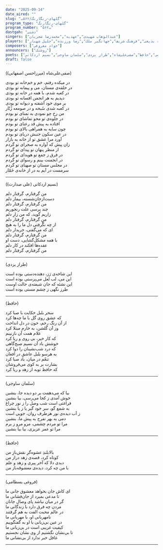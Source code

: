 ```yaml
---
date: "2025-09-14"
date_aired: ""
slug: "گلهای-رنگارنگ/۵۶۲ب"
program_type: "گلهای-رنگارنگ"
program_number: "۵۶۲ب"
dastgah: "دشتی"
singers: ["عبدالوهاب شهیدی","عهدیه","محمدرضا شجریان"]
players: ["حبیب‌الله بدیعی","فرهنگ شریف","جهانگیر ملک","رضا ورزنده","جلیل شهناز"]
composers: ["جواد معروفی"]
announcers: ["روشنک"]
poets: ["فروغی بسطامی","حافظ","صفی‌علی‌شاه","طراز یزدی","سلمان ساوجی","نسیم اردکانی"]
draft: false
---
```


(صفی‌علی‌شاه (میرزاحسن اصفهانی))

در میکده رفتم، خم و خم‌خانه تو بودی  
در حلقه‌ی مستان، می و پیمانه تو بودی  
در کعبه شدم، با همه در خانه تو بودی  
دیدیم به هر انجمن افسانه تو بودی  
بر موی خود آشفته و دیوانه تو بودی  
در کعبه شدی سُبحه و در صومعه زُنّار  
من رخ چو نمودی به تمنای تو بودم  
در جلوه‌ی تو محو تماشای تو بودم  
افتاده به پیش قد رعنای تو بودم  
چون سایه به همراهی بالای تو بودم  
در عین سکون جنبش دریای تو بودم  
آورد مرا عشق تو از خانه به بازار  
زان پیش که آواره به صحرای تو گردم  
از منظر پنهان تو پیدای تو گردم  
در فرق ز جمع تو هویدای تو گردم  
در انجمنت بینم و رسوای تو گردم  
در مجلس مستان تو صهبای تو گردم  
سرمست در آیم به در از خانه‌ی خَمّار  

---

(نسیم اردکانی (علی صدارت))

من گرفتارم، گرفتار دلم  
دست‌از‌جان‌شسته، بیمار دلم  
من گرفتارم، گرفتار دلم    
چند پرسی علت رنجوریم  
زاریم گوید، که من زارِ دلم  
من گرفتارم، گرفتار دلم  
از چه نگْرفتی دل ما را به هیچ  
ای که می‌گفتی، خریدار دلم   
من گرفتارم، گرفتار دلم  
با همه مشکل‌گشایی، دست او  
عقده‌ها افکند در کار دلم  
من گرفتارم، گرفتار دلم   

---

(طراز یزدی)

این شاخه‌ی رَز، دهنده‌دستی بوده است  
این می، لب لعل می‌پرستی بوده است  
این نشئه که جان شیفته‌ی حالت اوست  
طرز نگهی ز چشم مستی بوده است  

---

(حافظ)

سحر بلبل حکایت با صبا کرد  
که عشق روی گل با ما چه‌ها کرد  
از آن رنگ رخم، خون در دل انداخت  
وز آن گلشن، به خارم مبتلا کرد  
غلام همت آن نازنینم  
که کار خیر، بی روی و ریا کرد  
خوشش باد آن نسیم صبح‌گاهی  
که درد شب‌نشینان را دوا کرد  
به هرسو بلبل عاشق در افغان  
تنعّم در میان، باد صبا کرد  
بشارت بر به کوی می‌فروشان  
که حافظ توبه از زهد و ریا کرد

---

(سلمان ساوجی)

بیا که می‌دهمت بر دو دیده جا، بنشین  
خوش آمدی ز کجا می‌رسی، بیا بنشین  
فراغتی است شب وصل را ز نور چراغ  
به شمع گو، سر خود گیر یا ز پا بنشین  
ز آب دیده‌ی نور هرطرف روان، جویی است  
دمی به بهر تفرج به پیش ما، بنشین  
مرا تو مردم چشمی، مرو مرو ز برم  
مرا تو عمر عزیزی، بیا بیا بنشین

---

(حافظ)

بالابلندِ عشوه‌گرِ نقش‌بازِ من  
کوتاه کرد، قصه‌ی زهد دراز من  
دیدی دلا که آخر پیری و زهد و علم  
با من چه کرد، دیده‌ی معشوقه‌باز من

---

(فروغی بسطامی)  

ای کاش جان بخواهد معشوق جانی ما  
تا مدعی بمیرد از جان‌فشانی ما  
گر در میان نباشد پای وصال جانان  
مردن چه فرق دارد با زندگانی ما  
در عالم محبت الفت به هم گرفتند  
نامهربانی او، با مهربانی ما  
در عین بی‌زبانی با او به گفتگوییم  
کیفیت غریبی است در بی‌‌زبانی ما  
تا بی‌نشان نگشتیم از وی نشان نجستیم  
غافل خبر ندارد از بی‌نشانی ما

---


